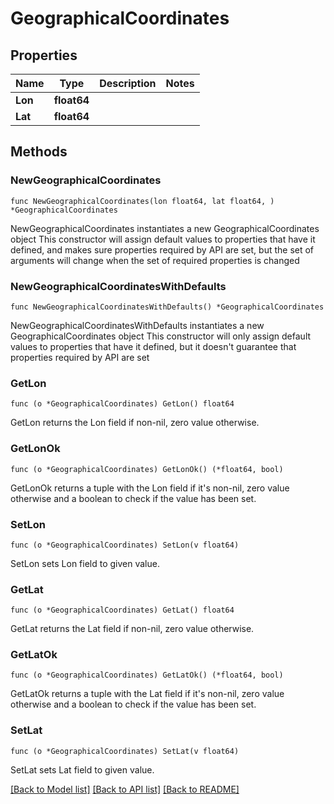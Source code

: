 # GeographicalCoordinates

## Properties

Name | Type | Description | Notes
------------ | ------------- | ------------- | -------------
**Lon** | **float64** |  | 
**Lat** | **float64** |  | 

## Methods

### NewGeographicalCoordinates

`func NewGeographicalCoordinates(lon float64, lat float64, ) *GeographicalCoordinates`

NewGeographicalCoordinates instantiates a new GeographicalCoordinates object
This constructor will assign default values to properties that have it defined,
and makes sure properties required by API are set, but the set of arguments
will change when the set of required properties is changed

### NewGeographicalCoordinatesWithDefaults

`func NewGeographicalCoordinatesWithDefaults() *GeographicalCoordinates`

NewGeographicalCoordinatesWithDefaults instantiates a new GeographicalCoordinates object
This constructor will only assign default values to properties that have it defined,
but it doesn't guarantee that properties required by API are set

### GetLon

`func (o *GeographicalCoordinates) GetLon() float64`

GetLon returns the Lon field if non-nil, zero value otherwise.

### GetLonOk

`func (o *GeographicalCoordinates) GetLonOk() (*float64, bool)`

GetLonOk returns a tuple with the Lon field if it's non-nil, zero value otherwise
and a boolean to check if the value has been set.

### SetLon

`func (o *GeographicalCoordinates) SetLon(v float64)`

SetLon sets Lon field to given value.


### GetLat

`func (o *GeographicalCoordinates) GetLat() float64`

GetLat returns the Lat field if non-nil, zero value otherwise.

### GetLatOk

`func (o *GeographicalCoordinates) GetLatOk() (*float64, bool)`

GetLatOk returns a tuple with the Lat field if it's non-nil, zero value otherwise
and a boolean to check if the value has been set.

### SetLat

`func (o *GeographicalCoordinates) SetLat(v float64)`

SetLat sets Lat field to given value.



[[Back to Model list]](../README.md#documentation-for-models) [[Back to API list]](../README.md#documentation-for-api-endpoints) [[Back to README]](../README.md)


